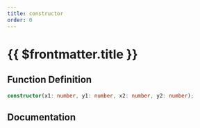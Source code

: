 ```yaml
---
title: constructor
order: 0
---
```


# {{ $frontmatter.title }}

## Function Definition

```ts
constructor(x1: number, y1: number, x2: number, y2: number);
```

## Documentation

<!--@include: ./parts/constructor.md-->
